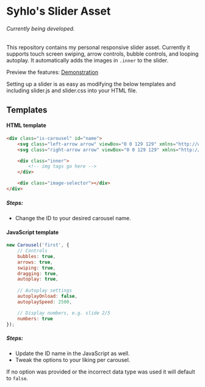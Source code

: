 # Syhlo's Slider Asset

###### *Currently being developed.*

This repository contains my personal responsive slider asset. Currently it supports touch screen swiping, arrow controls, bubble controls, and looping autoplay. It automatically adds the images in `.inner` to the slider.

Preview the features: [Demonstration](https://codepen.io/Syh/full/VqEMNd)

Setting up a slider is as easy as modifying the below templates and including slider.js and slider.css into your HTML file.

## Templates

#### HTML template
```html
<div class="is-carousel" id="name">
	<svg class="left-arrow arrow" viewBox="0 0 129 129" xmlns="http://www.w3.org/2000/svg"></svg>
	<svg class="right-arrow arrow" viewBox="0 0 129 129" xmlns="http://www.w3.org/2000/svg"></svg>

	<div class="inner">
    	<!-- img tags go here -->
	</div>

	<div class="image-selector"></div>
</div>
```
##### Steps: 
* Change the ID to your desired carousel name.

#### JavaScript template
```javascript
new Carousel('first', {
    // Controls
    bubbles: true,
    arrows: true,
    swiping: true,
    dragging: true,
    autoplay: true,
    
    // Autoplay settings
    autoplayOnload: false,
    autoplaySpeed: 2500,

    // Display numbers, e.g. slide 2/5
    numbers: true
});
```
##### Steps:

* Update the ID name in the JavaScript as well. 
* Tweak the options to your liking per carousel. 

If no option was provided or the incorrect data type was used it will default to `false`.

